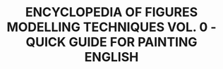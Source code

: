 ---
layout: product
title: "ENCYCLOPEDIA OF FIGURES MODELLING TECHNIQUES VOL. 0 - QUICK GUIDE FOR PAINTING  ENGLISH"
price: "2200" 
desc: "Knjiga"
img_path: "/assets/img/A.MIG-6220.webp"
brand: "AMMO"
available: false
special_offer: false
new: false
soon: false
cat: "090000"
subcat: "090100"
subsubcat: "090101"
sifra: "A.MIG-6220"
popular: false
---